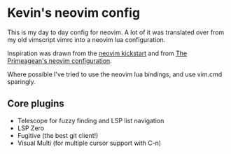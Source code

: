 # Kevin's neovim config

This is my day to day config for neovim. A lot of it was translated over from my old
vimscript vimrc into a neovim lua configuration.

Inspiration was drawn from the [neovim kickstart](https://github.com/nvim-lua/kickstart.nvim)
and from [The Primeagean's neovim configuration](https://www.youtube.com/watch?v=w7i4amO_zaE).

Where possible I've tried to use the neovim lua bindings, and use vim.cmd sparingly.

## Core plugins

- Telescope for fuzzy finding and LSP list navigation
- LSP Zero
- Fugitive (the best git client!)
- Visual Multi (for multiple cursor support with C-n)

